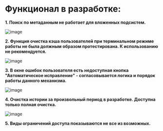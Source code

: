 # Функционал в разработке:

**1. Поиск по метаданным не работает для вложенных подсистем.**
   
![image](https://github.com/VorozhbitDM/Access-control-1C/assets/170056560/b83621fb-a79e-4f51-8e8d-6c3cd690530b)

 **2. Функция очистка кэша пользователей при терминальном режиме работы не была должным образом протестирована. К использованию не рекомендуется.**
   
![image](https://github.com/VorozhbitDM/Access-control-1C/assets/170056560/93ba7655-21f6-4e58-ad53-0b848e4d190d)

**3. В окне ошибок пользователя есть недоступная кнопка "Автоматическое исправление" - согласовывается логика и порядок работы данного механизма.**
   
![image](https://github.com/VorozhbitDM/Access-control-1C/assets/170056560/59a1f517-a851-4662-be87-9ff2a15b12dc)

**4. Очистка истории за произвольный период в разработке. Доступна только полная очистка.**

![image](https://github.com/VorozhbitDM/Access-control-1C/assets/170056560/6e9df446-3494-41b1-9e04-56095cc8d6a9)

**5. Виды ограничений доступа показываются не все из возможных.**
